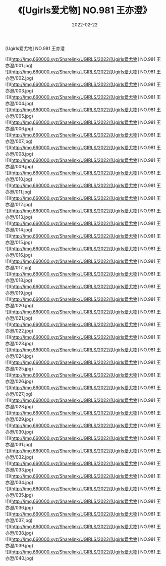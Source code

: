 ﻿---
layout: post
title:  《[Ugirls爱尤物] NO.981 王亦澄》
date:   2022-02-22
img: http://img.660000.xyz/Sharelink/UGIRLS/2022/[Ugirls爱尤物] NO.981 王亦澄/000.jpg
categories: [美女, 清纯, 唯美]
---

[Ugirls爱尤物] NO.981 王亦澄

 ![](http://img.660000.xyz/Sharelink/UGIRLS/2022/[Ugirls爱尤物] NO.981 王亦澄/001.jpg) <br>![](http://img.660000.xyz/Sharelink/UGIRLS/2022/[Ugirls爱尤物] NO.981 王亦澄/002.jpg) <br>![](http://img.660000.xyz/Sharelink/UGIRLS/2022/[Ugirls爱尤物] NO.981 王亦澄/003.jpg) <br>![](http://img.660000.xyz/Sharelink/UGIRLS/2022/[Ugirls爱尤物] NO.981 王亦澄/004.jpg) <br>![](http://img.660000.xyz/Sharelink/UGIRLS/2022/[Ugirls爱尤物] NO.981 王亦澄/005.jpg) <br>![](http://img.660000.xyz/Sharelink/UGIRLS/2022/[Ugirls爱尤物] NO.981 王亦澄/006.jpg) <br>![](http://img.660000.xyz/Sharelink/UGIRLS/2022/[Ugirls爱尤物] NO.981 王亦澄/007.jpg) <br>![](http://img.660000.xyz/Sharelink/UGIRLS/2022/[Ugirls爱尤物] NO.981 王亦澄/008.jpg) <br>![](http://img.660000.xyz/Sharelink/UGIRLS/2022/[Ugirls爱尤物] NO.981 王亦澄/009.jpg) <br>![](http://img.660000.xyz/Sharelink/UGIRLS/2022/[Ugirls爱尤物] NO.981 王亦澄/010.jpg) <br>![](http://img.660000.xyz/Sharelink/UGIRLS/2022/[Ugirls爱尤物] NO.981 王亦澄/011.jpg) <br>![](http://img.660000.xyz/Sharelink/UGIRLS/2022/[Ugirls爱尤物] NO.981 王亦澄/012.jpg) <br>![](http://img.660000.xyz/Sharelink/UGIRLS/2022/[Ugirls爱尤物] NO.981 王亦澄/013.jpg) <br>![](http://img.660000.xyz/Sharelink/UGIRLS/2022/[Ugirls爱尤物] NO.981 王亦澄/014.jpg) <br>![](http://img.660000.xyz/Sharelink/UGIRLS/2022/[Ugirls爱尤物] NO.981 王亦澄/015.jpg) <br>![](http://img.660000.xyz/Sharelink/UGIRLS/2022/[Ugirls爱尤物] NO.981 王亦澄/016.jpg) <br>![](http://img.660000.xyz/Sharelink/UGIRLS/2022/[Ugirls爱尤物] NO.981 王亦澄/017.jpg) <br>![](http://img.660000.xyz/Sharelink/UGIRLS/2022/[Ugirls爱尤物] NO.981 王亦澄/018.jpg) <br>![](http://img.660000.xyz/Sharelink/UGIRLS/2022/[Ugirls爱尤物] NO.981 王亦澄/019.jpg) <br>![](http://img.660000.xyz/Sharelink/UGIRLS/2022/[Ugirls爱尤物] NO.981 王亦澄/020.jpg) <br>![](http://img.660000.xyz/Sharelink/UGIRLS/2022/[Ugirls爱尤物] NO.981 王亦澄/021.jpg) <br>![](http://img.660000.xyz/Sharelink/UGIRLS/2022/[Ugirls爱尤物] NO.981 王亦澄/022.jpg) <br>![](http://img.660000.xyz/Sharelink/UGIRLS/2022/[Ugirls爱尤物] NO.981 王亦澄/023.jpg) <br>![](http://img.660000.xyz/Sharelink/UGIRLS/2022/[Ugirls爱尤物] NO.981 王亦澄/024.jpg) <br>![](http://img.660000.xyz/Sharelink/UGIRLS/2022/[Ugirls爱尤物] NO.981 王亦澄/025.jpg) <br>![](http://img.660000.xyz/Sharelink/UGIRLS/2022/[Ugirls爱尤物] NO.981 王亦澄/026.jpg) <br>![](http://img.660000.xyz/Sharelink/UGIRLS/2022/[Ugirls爱尤物] NO.981 王亦澄/027.jpg) <br>![](http://img.660000.xyz/Sharelink/UGIRLS/2022/[Ugirls爱尤物] NO.981 王亦澄/028.jpg) <br>![](http://img.660000.xyz/Sharelink/UGIRLS/2022/[Ugirls爱尤物] NO.981 王亦澄/029.jpg) <br>![](http://img.660000.xyz/Sharelink/UGIRLS/2022/[Ugirls爱尤物] NO.981 王亦澄/030.jpg) <br>![](http://img.660000.xyz/Sharelink/UGIRLS/2022/[Ugirls爱尤物] NO.981 王亦澄/031.jpg) <br>![](http://img.660000.xyz/Sharelink/UGIRLS/2022/[Ugirls爱尤物] NO.981 王亦澄/032.jpg) <br>![](http://img.660000.xyz/Sharelink/UGIRLS/2022/[Ugirls爱尤物] NO.981 王亦澄/033.jpg) <br>![](http://img.660000.xyz/Sharelink/UGIRLS/2022/[Ugirls爱尤物] NO.981 王亦澄/034.jpg) <br>![](http://img.660000.xyz/Sharelink/UGIRLS/2022/[Ugirls爱尤物] NO.981 王亦澄/035.jpg) <br>![](http://img.660000.xyz/Sharelink/UGIRLS/2022/[Ugirls爱尤物] NO.981 王亦澄/036.jpg) <br>![](http://img.660000.xyz/Sharelink/UGIRLS/2022/[Ugirls爱尤物] NO.981 王亦澄/037.jpg) <br>![](http://img.660000.xyz/Sharelink/UGIRLS/2022/[Ugirls爱尤物] NO.981 王亦澄/038.jpg) <br>![](http://img.660000.xyz/Sharelink/UGIRLS/2022/[Ugirls爱尤物] NO.981 王亦澄/039.jpg) <br>![](http://img.660000.xyz/Sharelink/UGIRLS/2022/[Ugirls爱尤物] NO.981 王亦澄/040.jpg) <br>